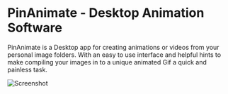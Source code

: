 # PinAnimate - Desktop Animation Software

PinAnimate is a Desktop app for creating animations or videos from your personal image folders. With an easy to use interface and helpful hints to make compiling your images in to a unique animated Gif a quick and painless task. 

![Screenshot](https://images.suck-o.com/static/images/image_uploads.file_upload.8b3ac9a9ec7976ba.MjAyMy0wMi0yNF8xMC4xMC4xOC1zY3JlZW5zaG90LnBuZw==.png)
